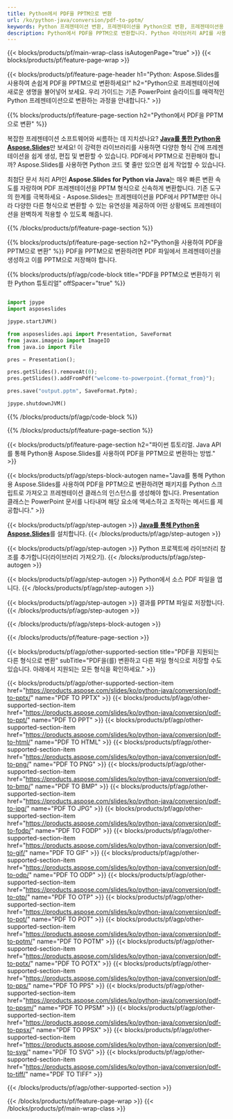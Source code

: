 ```yaml
---
title: Python에서 PDF을 PPTM으로 변환
url: /ko/python-java/conversion/pdf-to-pptm/
keywords: Python 프레젠테이션 변환, 프레젠테이션을 Python으로 변환, 프레젠테이션용 Python, Aspose.Slides Python, PDF에서 PPTM으로 변환, Python 프레젠테이션 라이브러리
description: Python에서 PDF을 PPTM으로 변환합니다. Python 라이브러리 API를 사용하여 PDF 파일을 PPTM으로 변환
---
```


{{< blocks/products/pf/main-wrap-class isAutogenPage="true" >}}
{{< blocks/products/pf/feature-page-wrap >}}

{{< blocks/products/pf/feature-page-header h1="Python: Aspose.Slides를 사용하여 손쉽게 PDF을 PPTM으로 변환하세요!" h2="Python으로 프레젠테이션에 새로운 생명을 불어넣어 보세요. 우리 가이드는 기존 PowerPoint 슬라이드를 매력적인 Python 프레젠테이션으로 변환하는 과정을 안내합니다." >}}

{{% blocks/products/pf/feature-page-section h2="Python에서 PDF을 PPTM으로 변환" %}}

복잡한 프레젠테이션 소프트웨어와 씨름하는 데 지치셨나요? [**Java를 통한 Python용 Aspose.Slides**](https://products.aspose.com/slides/ko/python-java/)만 보세요! 이 강력한 라이브러리를 사용하면 다양한 형식 간에 프레젠테이션을 쉽게 생성, 편집 및 변환할 수 있습니다. PDF에서 PPTM으로 전환해야 합니까? Aspose.Slides를 사용하면 Python 코드 몇 줄만 있으면 쉽게 작업할 수 있습니다.

최첨단 문서 처리 API인 **Aspose.Slides for Python via Java**는 매우 빠른 변환 속도를 자랑하며 PDF 프레젠테이션을 PPTM 형식으로 신속하게 변환합니다. 기존 도구의 한계를 극복하세요 - Aspose.Slides는 프레젠테이션을 PDF에서 PPTM뿐만 아니라 다양한 다른 형식으로 변환할 수 있는 유연성을 제공하여 어떤 상황에도 프레젠테이션을 완벽하게 적용할 수 있도록 해줍니다.

{{% /blocks/products/pf/feature-page-section %}}

{{% blocks/products/pf/feature-page-section  h2="Python을 사용하여 PDF을 PPTM으로 변환" %}}
PDF을 PPTM으로 변환하려면 PDF 파일에서 프레젠테이션을 생성하고 이를 PPTM으로 저장해야 합니다.

{{% blocks/products/pf/agp/code-block title="PDF을 PPTM으로 변환하기 위한 Python 튜토리얼" offSpacer="true" %}}

```python

import jpype
import asposeslides

jpype.startJVM()

from asposeslides.api import Presentation, SaveFormat
from javax.imageio import ImageIO
from java.io import File

pres = Presentation();

pres.getSlides().removeAt(0);
pres.getSlides().addFromPdf("welcome-to-powerpoint.{format_from}");

pres.save("output.pptm", SaveFormat.Pptm);

jpype.shutdownJVM()

```


{{% /blocks/products/pf/agp/code-block %}}

{{% /blocks/products/pf/feature-page-section %}}

{{< blocks/products/pf/feature-page-section  h2="파이썬 튜토리얼. Java API를 통해 Python용 Aspose.Slides를 사용하여 PDF을 PPTM으로 변환하는 방법." >}}

{{< blocks/products/pf/agp/steps-block-autogen name="Java를 통해 Python용 Aspose.Slides를 사용하여 PDF을 PPTM으로 변환하려면 패키지를 Python 스크립트로 가져오고 프레젠테이션 클래스의 인스턴스를 생성해야 합니다. Presentation 클래스는 PowerPoint 문서를 나타내며 해당 요소에 액세스하고 조작하는 메서드를 제공합니다." >}}

{{< blocks/products/pf/agp/step-autogen >}}
[**Java를 통해 Python용 Aspose.Slides**](https://products.aspose.com/slides/ko/python-java/)를 설치합니다.
{{< /blocks/products/pf/agp/step-autogen >}}

{{< blocks/products/pf/agp/step-autogen >}}
Python 프로젝트에 라이브러리 참조를 추가합니다(라이브러리 가져오기).
{{< /blocks/products/pf/agp/step-autogen >}}

{{< blocks/products/pf/agp/step-autogen >}}
Python에서 소스 PDF 파일을 엽니다.
{{< /blocks/products/pf/agp/step-autogen >}}

{{< blocks/products/pf/agp/step-autogen >}}
결과를 PPTM 파일로 저장합니다.
{{< /blocks/products/pf/agp/step-autogen >}}

{{< /blocks/products/pf/agp/steps-block-autogen >}}

{{< /blocks/products/pf/feature-page-section >}}

{{< blocks/products/pf/agp/other-supported-section title="PDF을 지원되는 다른 형식으로 변환" subTitle="PDF을(를) 변환하고 다른 파일 형식으로 저장할 수도 있습니다. 아래에서 지원되는 모든 형식을 확인하세요." >}}

{{< blocks/products/pf/agp/other-supported-section-item href="https://products.aspose.com/slides/ko/python-java/conversion/pdf-to-pptx/" name="PDF TO PPTX" >}}
{{< blocks/products/pf/agp/other-supported-section-item href="https://products.aspose.com/slides/ko/python-java/conversion/pdf-to-ppt/" name="PDF TO PPT" >}}
{{< blocks/products/pf/agp/other-supported-section-item href="https://products.aspose.com/slides/ko/python-java/conversion/pdf-to-html/" name="PDF TO HTML" >}}
{{< blocks/products/pf/agp/other-supported-section-item href="https://products.aspose.com/slides/ko/python-java/conversion/pdf-to-png/" name="PDF TO PNG" >}}
{{< blocks/products/pf/agp/other-supported-section-item href="https://products.aspose.com/slides/ko/python-java/conversion/pdf-to-bmp/" name="PDF TO BMP" >}}
{{< blocks/products/pf/agp/other-supported-section-item href="https://products.aspose.com/slides/ko/python-java/conversion/pdf-to-jpg/" name="PDF TO JPG" >}}
{{< blocks/products/pf/agp/other-supported-section-item href="https://products.aspose.com/slides/ko/python-java/conversion/pdf-to-fodp/" name="PDF TO FODP" >}}
{{< blocks/products/pf/agp/other-supported-section-item href="https://products.aspose.com/slides/ko/python-java/conversion/pdf-to-gif/" name="PDF TO GIF" >}}
{{< blocks/products/pf/agp/other-supported-section-item href="https://products.aspose.com/slides/ko/python-java/conversion/pdf-to-odp/" name="PDF TO ODP" >}}
{{< blocks/products/pf/agp/other-supported-section-item href="https://products.aspose.com/slides/ko/python-java/conversion/pdf-to-otp/" name="PDF TO OTP" >}}
{{< blocks/products/pf/agp/other-supported-section-item href="https://products.aspose.com/slides/ko/python-java/conversion/pdf-to-pot/" name="PDF TO POT" >}}
{{< blocks/products/pf/agp/other-supported-section-item href="https://products.aspose.com/slides/ko/python-java/conversion/pdf-to-potm/" name="PDF TO POTM" >}}
{{< blocks/products/pf/agp/other-supported-section-item href="https://products.aspose.com/slides/ko/python-java/conversion/pdf-to-potx/" name="PDF TO POTX" >}}
{{< blocks/products/pf/agp/other-supported-section-item href="https://products.aspose.com/slides/ko/python-java/conversion/pdf-to-pps/" name="PDF TO PPS" >}}
{{< blocks/products/pf/agp/other-supported-section-item href="https://products.aspose.com/slides/ko/python-java/conversion/pdf-to-ppsm/" name="PDF TO PPSM" >}}
{{< blocks/products/pf/agp/other-supported-section-item href="https://products.aspose.com/slides/ko/python-java/conversion/pdf-to-ppsx/" name="PDF TO PPSX" >}}
{{< blocks/products/pf/agp/other-supported-section-item href="https://products.aspose.com/slides/ko/python-java/conversion/pdf-to-svg/" name="PDF TO SVG" >}}
{{< blocks/products/pf/agp/other-supported-section-item href="https://products.aspose.com/slides/ko/python-java/conversion/pdf-to-tiff/" name="PDF TO TIFF" >}}


{{< /blocks/products/pf/agp/other-supported-section >}}

{{< /blocks/products/pf/feature-page-wrap >}}
{{< /blocks/products/pf/main-wrap-class >}}